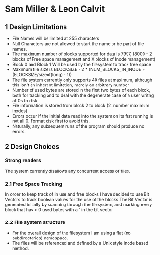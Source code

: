 # Sam Miller & Leon Calvit

## 1 Design Limitations

+ File Names will be limited at 255 characters
+ Null Characters are not allowed to start the name or be part of file names.
+ The maximum number of blocks supported for data is 7997, (8000 - 2 blocks of Free space management and X blocks of Inode management)
+ Block 0 and Block 1 Will be used by the filesystem to track free space
+ Maximum file size is BLOCKSIZE - 2 * (NUM_BLOCKS_IN_INODE + (BLOCKSIZE/sizeof(long) - 1))
+ The file system currently only supports 40 files at maximum, although this isn't an inherent limitation, merely an arbitrary number
+ Number of used bytes are stored in the first two bytes of each block, both for tracking and to deal with the degenerate case of a user writng all 0s to disk
+ File information is stored from block 2 to block (2+number maximum inodes)
+ Errors occur if the initial data read into the system on its frst running is not all 0.  Format disk first to avoid this.
+ Naturally, any subsequent runs of the program should produce no errors.

## 2 Design Choices

### Strong readers

The system currently disallows any concurrent access of files.

### 2.1 Free Space Tracking

In order to keep track of in use and free blocks I have decided to use Bit Vectors to track boolean values for the use of the blocks
The Bit Vector is generated initially by scanning through the filesystem, and marking every block that has > 0 used bytes with a 1 in the bit vector


### 2.2 File system structure

+ For the overall design of the filesystem I am using a flat (no subdirectories) namespace.
+ The files will be referenced and defined by a Unix style inode based method.